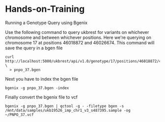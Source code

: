 # Hands-on-Training



[workflowr]: https://github.com/jdblischak/workflowr

Running a Genotype Query using Bgenix

Use the following command to query ukbrest for variants on whichever chromosome and between whichever positions. Here we're querying on chromosome 17 at positions 46018872 and 46026674. This command will save the query in a bgen file
```
curl http://localhost:5000/ukbrest/api/v1.0/genotype/17/positions/46018872/46026674 \
  > pnpo_37.bgen
  ```

Next you have to index the bgen file 

```bgenix -g pnpo_37.bgen -index```

Finally convert the bgenix file to vcf

```bgenix -g pnpo_37.bgen | qctool -g - -filetype bgen -s /mnt/data/samples/ukb19526_imp_chr1_v3_s487395.sample -og ~/PNPO_37.vcf```
